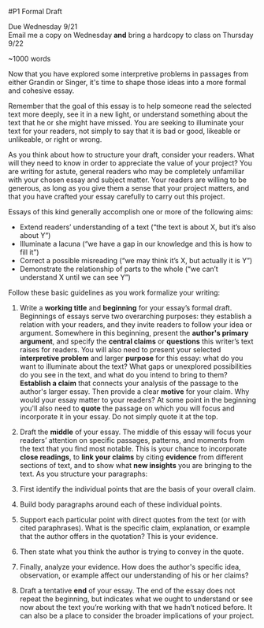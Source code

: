 #P1 Formal Draft

Due Wednesday 9/21  
Email me a copy on Wednesday **and** bring a hardcopy to class on Thursday 9/22

~1000 words

Now that you have explored some interpretive problems in passages from either Grandin or Singer, it's time to shape those ideas into a more formal and cohesive essay.

Remember that the goal of this essay is to help someone read the selected text more deeply, see it in a new light, or understand something about the text that he or she might have missed. You are seeking to illuminate your text for your readers, not simply to say that it is bad or good, likeable or unlikeable, or right or wrong.

As you think about how to structure your draft, consider your readers. What will they need to know in order to appreciate the value of your project? You are writing for astute, general readers who may be completely unfamiliar with your chosen essay and subject matter. Your readers are willing to be generous, as long as you give them a sense that your project matters, and that you have crafted your essay carefully to carry out this project.

Essays of this kind generally accomplish one or more of the following aims:

- Extend readers’ understanding of a text (“the text is about X, but it’s also about Y”)
- Illuminate a lacuna (“we have a gap in our knowledge and this is how to fill it”)
- Correct a possible misreading (“we may think it’s X, but actually it is Y”)
- Demonstrate the relationship of parts to the whole (“we can’t understand X until we can see Y”)

Follow these basic guidelines as you work formalize your writing:

1. Write a **working title** and **beginning** for your essay’s formal draft. Beginnings of essays serve two overarching purposes: they establish a relation with your readers, and they invite readers to follow your idea or argument. Somewhere in this beginning, present the **author's primary argument**, and specify the **central claims** or **questions** this writer’s text raises for readers. You will also need to present your selected **interpretive problem** and larger **purpose** for this essay: what do you want to illuminate about the text? What gaps or unexplored possibilities do you see in the text, and what do you intend to bring to them? **Establish a claim** that connects your analysis of the passage to the author's larger essay. Then provide a clear **motive** for your claim. Why would your essay matter to your readers? At some point in the beginning you'll also need to **quote** the passage on which you will focus and incorporate it in your essay. Do not simply quote it at the top.

2. Draft the **middle** of your essay. The middle of this essay will focus your readers’ attention on specific passages, patterns, and moments from the text that you find most notable. This is your chance to incorporate **close readings**, to **link your claims** by citing **evidence** from different sections of text, and to show what **new insights** you are bringing to the text. As you structure your paragraphs:

  1. First identify the individual points that are the basis of your overall claim.
  2. Build body paragraphs around each of these individual points.
  3. Support each particular point with direct quotes from the text (or with cited paraphrases). What is the specific claim, explanation, or example that the author offers in the quotation? This is your evidence.
  4. Then state what you think the author is trying to convey in the quote.
  5. Finally, analyze your evidence. How does the author's specific idea, observation, or example affect our understanding of his or her claims?

3. Draft a tentative **end** of your essay. The end of the essay does not repeat the beginning, but indicates what we ought to understand or see now about the text you’re working with that we hadn’t noticed before. It can also be a place to consider the broader implications of your project.
